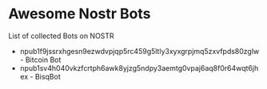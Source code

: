 # Awesome Nostr Bots

List of collected Bots on NOSTR

- npub1f9jssrxhgesn9ezwdvpjqp5rc459g5ltly3xyxgrpjmq5zxvfpds80zglw - Bitcoin Bot
- npub1sv4h040vkzfcrtph6awk8yjzg5ndpy3aemtg0vpaj6aq8f0r64wqt6jhex - BisqBot
